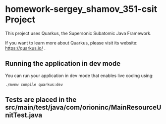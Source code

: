 # homework-sergey_shamov_351-csit Project

This project uses Quarkus, the Supersonic Subatomic Java Framework.

If you want to learn more about Quarkus, please visit its website: https://quarkus.io/ .

## Running the application in dev mode

You can run your application in dev mode that enables live coding using:

```shell script
./mvnw compile quarkus:dev
```

## Tests are placed in the src/main/test/java/com/orioninc/MainResourceUnitTest.java